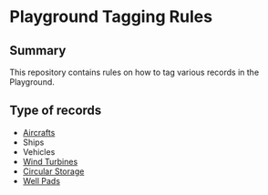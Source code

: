 # Playground Tagging Rules

## Summary

This repository contains rules on how to tag various records in the Playground.

## Type of records

- [Aircrafts](aircrafts.md)
- Ships
- Vehicles
- [Wind Turbines](wind_turbines.md)
- [Circular Storage](circular_storage.md)
- [Well Pads](well_pads.md)
